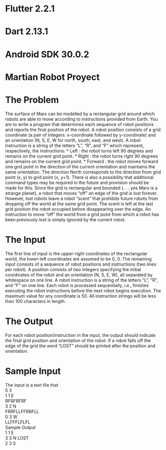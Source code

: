 
# Flutter 2.2.1
# Dart 2.13.1
# Android SDK 30.0.2

# Martian Robot Proyect
# The Problem
The surface of Mars can be modelled by a rectangular grid around which robots
are able to move according to instructions provided from Earth. You are to
write a program that determines each sequence of robot positions and reports
the final position of the robot. A robot position consists of a grid coordinate
(a pair of integers: x-coordinate followed by y-coordinate) and an orientation
(N, S, E, W for north, south, east, and west). A robot instruction is a string of
the letters “L”, “R”, and “F” which represent, respectively, the instructions: *
Left : the robot turns left 90 degrees and remains on the current grid point. *
Right : the robot turns right 90 degrees and remains on the current grid point. *
Forward : the robot moves forward one grid point in the direction of the current
orientation and maintains the same orientation.
The direction North corresponds to the direction from grid point (x, y) to grid
point (x, y+1). There is also a possibility that additional command types may
be required in the future and provision should be made for this.
Since the grid is rectangular and bounded (. . . yes Mars is a strange planet), a
robot that moves “off” an edge of the grid is lost forever. However, lost robots
leave a robot “scent” that prohibits future robots from dropping off the world at
the same grid point. The scent is left at the last grid position the robot occupied
before disappearing over the edge. An instruction to move “off” the world from
a grid point from which a robot has been previously lost is simply ignored by
the current robot.
# The Input
The first line of input is the upper-right coordinates of the rectangular world, the
lower-left coordinates are assumed to be 0, 0. The remaining input consists of a
sequence of robot positions and instructions (two lines per robot). A position
consists of two integers specifying the initial coordinates of the robot and an
orientation (N, S, E, W), all separated by whitespace on one line. A robot
instruction is a string of the letters “L”, “R”, and “F” on one line. Each robot is
processed sequentially, i.e., finishes executing the robot instructions before the
next robot begins execution. The maximum value for any coordinate is 50. All
instruction strings will be less than 100 characters in length.
# The Output
For each robot position/instruction in the input, the output should indicate the
final grid position and orientation of the robot. If a robot falls off the edge of
the grid the word “LOST” should be printed after the position and orientation.

# Sample Input
The input is a text file that <br />
5 3<br />
1 1 E<br />
RFRFRFRF<br />
3 2 N<br />
FRRFLLFFRRFLL<br />
0 3 W<br />
LLFFFLFLFL<br />
Sample Output<br />
1 1 E<br />
3 3 N LOST<br />
2 3 S<br />

